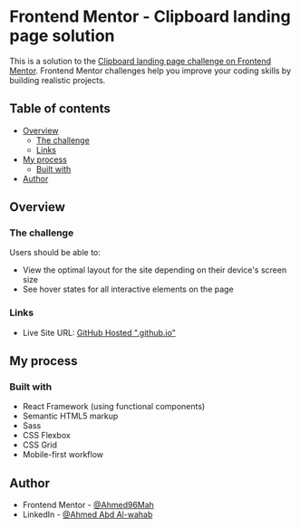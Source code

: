 # Frontend Mentor - Clipboard landing page solution

This is a solution to the [Clipboard landing page challenge on Frontend Mentor](https://www.frontendmentor.io/challenges/clipboard-landing-page-5cc9bccd6c4c91111378ecb9). Frontend Mentor challenges help you improve your coding skills by building realistic projects.

## Table of contents

- [Overview](#overview)
  - [The challenge](#the-challenge)
  - [Links](#links)
- [My process](#my-process)
  - [Built with](#built-with)
- [Author](#author)

## Overview

### The challenge

Users should be able to:

- View the optimal layout for the site depending on their device's screen size
- See hover states for all interactive elements on the page

### Links

- Live Site URL: [GitHub Hosted ".github.io"](https://ahmed96mah.github.io/F-E-M-Clipboard-Design/)

## My process

### Built with

- React Framework (using functional components)
- Semantic HTML5 markup
- Sass
- CSS Flexbox
- CSS Grid
- Mobile-first workflow

## Author

- Frontend Mentor - [@Ahmed96Mah](https://www.frontendmentor.io/profile/Ahmed96Mah)
- LinkedIn - [@Ahmed Abd Al-wahab](https://www.linkedin.com/in/ahmed-abd-al-wahab-b177a1140/)
